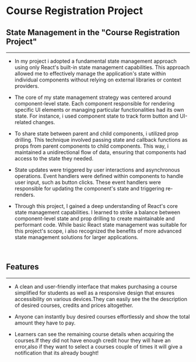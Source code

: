 # Course Registration Project


<h2>State Management in the "Course Registration Project"</h2>
<hr><ul>
<li>In my project i adopted a fundamental state management approach using only React's built-in state management capabilities. This approach allowed me to effectively manage the application's state within individual components without relying on external libraries or context providers.
</li></ul>
<ul><li>The core of my state management strategy was centered around component-level state. Each component responsible for rendering specific UI elements or managing particular functionalities had its own state. For instance, i used component state to track form button and UI-related changes.
</li></ul>
<ul><li>
To share state between parent and child components, i utilized prop drilling. This technique involved passing state and callback functions as props from parent components to child components. This way, i maintained a unidirectional flow of data, ensuring that components had access to the state they needed.
</li></ul>
<ul><li>
State updates were triggered by user interactions and asynchronous operations. Event handlers were defined within components to handle user input, such as button clicks. These event handlers were responsible for updating the component's state and triggering re-renders.
</li></ul>
<ul><li>
Through this project, I  gained a deep understanding of React's core state management capabilities. I learned to strike a balance between component-level state and prop drilling to create maintainable and performant code. While basic React state management was suitable for this project's scope, i also recognized the benefits of more advanced state management solutions for larger applications.
</li></ul><br>
<h2>Features</h2>
<hr><ul>
<li>A clean and user-friendly interface that makes purchasing a course simplified for students as well as a responsive design that ensures accessibility on various devices.They can easily see the the description of desired courses, credits and prices altogether.
</li>
</ul>
<ul>
<li>Anyone can instantly buy desired courses effortlessly and show the total amount they have to pay.
</li>
</ul>
<ul>
<li>Learners can see the remaining course details when acquiring the courses.If they did not have enough credit hour they will have an error,also if they want to select a courses couple of times it will give a notification that its already bought!</li>
</ul>
